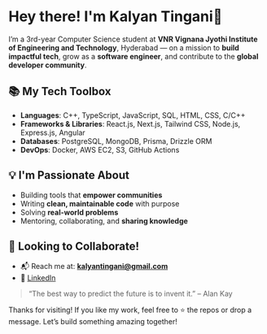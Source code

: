 # Hey there! I'm Kalyan Tingani👋 

I’m a 3rd-year Computer Science student at **VNR Vignana Jyothi Institute of Engineering and Technology**, Hyderabad — on a mission to **build impactful tech**, grow as a **software engineer**, and contribute to the **global developer community**. 


## 📚 My Tech Toolbox
- **Languages**: C++, TypeScript, JavaScript, SQL, HTML, CSS, C/C++
- **Frameworks & Libraries**: React.js, Next.js, Tailwind CSS, Node.js, Express.js, Angular
- **Databases**: PostgreSQL, MongoDB, Prisma, Drizzle ORM
- **DevOps**: Docker, AWS EC2, S3, GitHub Actions

## 💡 I'm Passionate About
- Building tools that **empower communities**
- Writing **clean, maintainable code** with purpose
- Solving **real-world problems**
- Mentoring, collaborating, and **sharing knowledge**

## 🤝 Looking to Collaborate!
- 📬 Reach me at: **kalyantingani@gmail.com**
- 💼 [LinkedIn](https://www.linkedin.com/in/kalyantingani/)



> “The best way to predict the future is to invent it.” – Alan Kay

Thanks for visiting! If you like my work, feel free to ⭐️ the repos or drop a message. Let’s build something amazing together!

